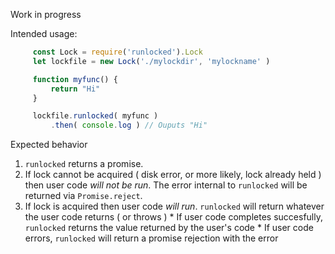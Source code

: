 Work in progress

Intended usage:

```javascript
     const Lock = require('runlocked').Lock
     let lockfile = new Lock('./mylockdir', 'mylockname' )

     function myfunc() {
         return "Hi"
     }

     lockfile.runlocked( myfunc )
         .then( console.log ) // Ouputs "Hi"

```

Expected behavior




   1. `runlocked` returns a promise.
   2. If lock cannot be acquired ( disk error, or more likely, lock already held )
      then user code *will not be run*.  The error internal to `runlocked` will be returned via `Promise.reject`.
   3. If lock is acquired then user code *will run*. `runlocked` will return whatever the user code returns ( or throws )
     * If user code completes succesfully, `runlocked` returns the value returned by the user's code
     * If user code errors, `runlocked` will return a promise rejection with the error


